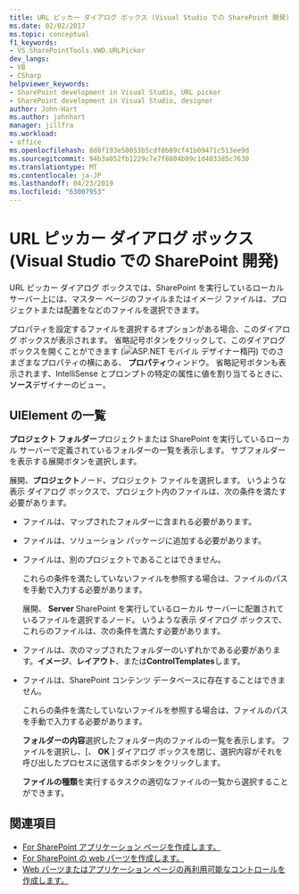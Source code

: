 ```yaml
---
title: URL ピッカー ダイアログ ボックス (Visual Studio での SharePoint 開発) |Microsoft Docs
ms.date: 02/02/2017
ms.topic: conceptual
f1_keywords:
- VS.SharePointTools.VWD.URLPicker
dev_langs:
- VB
- CSharp
helpviewer_keywords:
- SharePoint development in Visual Studio, URL picker
- SharePoint development in Visual Studio, designer
author: John-Hart
ms.author: johnhart
manager: jillfra
ms.workload:
- office
ms.openlocfilehash: 8d8f193e50053b5cdf0b89cf41b09471c513ee9d
ms.sourcegitcommit: 94b3a052fb1229c7e7f8804b09c1d403385c7630
ms.translationtype: MT
ms.contentlocale: ja-JP
ms.lasthandoff: 04/23/2019
ms.locfileid: "63007953"
---
```

# <a name="url-picker-dialog-box-sharepoint-development-in-visual-studio"></a>URL ピッカー ダイアログ ボックス (Visual Studio での SharePoint 開発)
  URL ピッカー ダイアログ ボックスでは、SharePoint を実行しているローカル サーバー上には、マスター ページのファイルまたはイメージ ファイルは、プロジェクトまたは配置をなどのファイルを選択できます。

 プロパティを設定するファイルを選択するオプションがある場合、このダイアログ ボックスが表示されます。 省略記号ボタンをクリックして、このダイアログ ボックスを開くことができます (![ASP.NET モバイル デザイナー楕円](../sharepoint/media/mwellipsis.gif "ASP.NET モバイル デザイナー楕円")) でのさまざまなプロパティの横にある、 **プロパティ**ウィンドウ。 省略記号ボタンも表示されます、IntelliSense とプロンプトの特定の属性に値を割り当てるときに、**ソース**デザイナーのビュー。

## <a name="uielement-list"></a>UIElement の一覧
 **プロジェクト フォルダー**プロジェクトまたは SharePoint を実行しているローカル サーバーで定義されているフォルダーの一覧を表示します。 サブフォルダーを表示する展開ボタンを選択します。

 展開、**プロジェクト**ノード、プロジェクト ファイルを選択します。 いうような表示 ダイアログ ボックスで、プロジェクト内のファイルは、次の条件を満たす必要があります。

- ファイルは、マップされたフォルダーに含まれる必要があります。

- ファイルは、ソリューション パッケージに追加する必要があります。

- ファイルは、別のプロジェクトであることはできません。

  これらの条件を満たしていないファイルを参照する場合は、ファイルのパスを手動で入力する必要があります。

  展開、 **Server** SharePoint を実行しているローカル サーバーに配置されているファイルを選択するノード。 いうような表示 ダイアログ ボックスで、これらのファイルは、次の条件を満たす必要があります。

- ファイルは、次のマップされたフォルダーのいずれかである必要があります。**イメージ**、**レイアウト**、または**ControlTemplates**します。

- ファイルは、SharePoint コンテンツ データベースに存在することはできません。

  これらの条件を満たしていないファイルを参照する場合は、ファイルのパスを手動で入力する必要があります。

  **フォルダーの内容**選択したフォルダー内のファイルの一覧を表示します。 ファイルを選択し、[、 **OK** ] ダイアログ ボックスを閉じ、選択内容がそれを呼び出したプロセスに送信するボタンをクリックします。

  **ファイルの種類**を実行するタスクの適切なファイルの一覧から選択することができます。

## <a name="see-also"></a>関連項目
- [For SharePoint アプリケーション ページを作成します。](../sharepoint/creating-application-pages-for-sharepoint.md)
- [For SharePoint の web パーツを作成します。](../sharepoint/creating-web-parts-for-sharepoint.md)
- [Web パーツまたはアプリケーション ページの再利用可能なコントロールを作成します。](../sharepoint/creating-reusable-controls-for-web-parts-or-application-pages.md)
